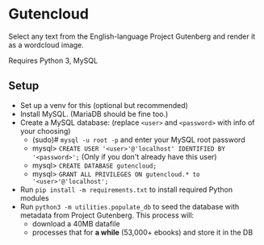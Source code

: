 # Gutencloud

Select any text from the English-language Project Gutenberg and render it as a wordcloud image.

Requires Python 3, MySQL


## Setup

* Set up a venv for this (optional but recommended)
* Install MySQL. (MariaDB should be fine too.)
* Create a MySQL database: (replace `<user>` and `<password>` with info of your choosing)
    * (sudo)# `mysql -u root -p` and enter your MySQL root password
    * mysql> `CREATE USER '<user>'@'localhost' IDENTIFIED BY '<password>';` (Only if you don't already have this user)
    * mysql> `CREATE DATABASE gutencloud;`
    * mysql> `GRANT ALL PRIVILEGES ON gutencloud.* to '<user>'@'localhost';`
* Run `pip install -m requirements.txt` to install required Python modules
* Run `python3 -m utilities.populate_db` to seed the database with metadata from Project Gutenberg. This process will:
    * download a 40MB datafile
    * processes that for __a while__ (53,000+ ebooks) and store it in the DB